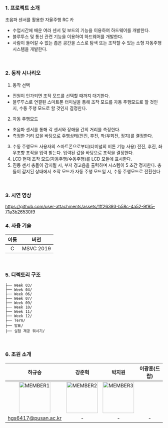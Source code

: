 ### 1. 프로젝트 소개
초음파 센서를 활용한 자율주행 RC 카
- 수업시간에 배운 여러 센서 및 보드의 기능을 이용하여 하드웨어를 개발한다.
- 블루투스 및 통신 관련 기능을 이용하여 하드웨어를 개발한다.
- 사람이 들어갈 수 없는 좁은 공간을 스스로 탐색 또는 조작할 수 있는 소형 자동주행 시스템을 개발한다.
<br/>

### 2. 동작 시나리오
1) 동작 선택
- 전원이 인가되면 조작 모드를 선택할 때까지 대기한다.
- 블루투스로 연결된 스마트폰 터미널을 통해 조작 모드를 자동 주행모드로 할 것인지, 
수동 주행 모드로 할 것인지 결정한다.
2) 자동 주행모드
- 초음파 센서를 통해 각 센서와 장애물 간의 거리를 측정한다.
- 측정한 거리 값을 바탕으로 주행상태(전진, 후진, 좌/우회전, 정지)를 결정한다.
3) 수동 주행모드
사용자의 스마트폰으로부터(터미널의 버튼 기능 사용) 전진, 후진, 좌우조향 조작을 입력
받는다.
입력된 값을 바탕으로 조작을 결정한다.
4) LCD
현재 조작 모드(자동주행/수동주행)를 LCD 모듈에 표시한다. 
5) 진동 센서
충돌이 감지될 시, 부저 경고음을 출력하며 시스템이 5 초간 정지한다.
충돌이 감지된 상태에서 조작 모드가 자동 주행 모드일 시, 수동 주행모드로 전환한다
<br/>

### 3. 시연 영상
https://github.com/user-attachments/assets/1ff26393-b58c-4a52-9f95-71a3b26530f9
<br/>

### 4. 사용 기술
| 이름                  | 버전    |
|:---------------------:|:-------:|
| C    		| MSVC 2019   |
<br/>

### 5. 디렉토리 구조
```
├── Week 03/
├── Week 04/
├── Week 06/
├── Week 07/
├── Week 09/
├── Week 10/
├── Week 11/
├── Week 12/
├── Term/
├── 발표/
├── 실험 제공 뭐시기/
```
<br/>

### 6. 조원 소개
| 하규승 | 강준혁 | 박지원 | 이광훈(드랍) |
|:-------:|:-------:|:-------:|:-------:|
|<img width="100px" alt="MEMBER1" src="https://avatars.githubusercontent.com/u/174900093?v=4&size=64" /> | <img width="100px" alt="MEMBER2" src="https://github.com/pnuswedu/SW-Hackathon-2024/assets/34933690/fe4e8910-4565-4f3f-9bd1-f135e74cb39d" /> | <img width="100px" alt="MEMBER3" src="https://github.com/pnuswedu/SW-Hackathon-2024/assets/34933690/675d8471-19b9-4abc-bf8a-be426989b318" /> | | <img width="100px" alt="MEMBER4" src="https://github.com/pnuswedu/SW-Hackathon-2024/assets/34933690/675d8471-19b9-4abc-bf8a-be426989b318" /> |
| hgs6417@pusan.ac.kr | - | - | - |
